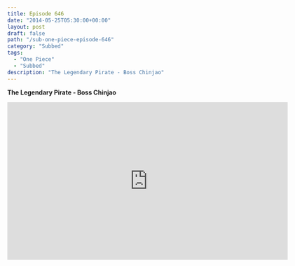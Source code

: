 ```yaml
---
title: Episode 646
date: "2014-05-25T05:30:00+00:00"
layout: post
draft: false
path: "/sub-one-piece-episode-646"
category: "Subbed"
tags:
  - "One Piece"
  - "Subbed"
description: "The Legendary Pirate - Boss Chinjao"
---
```


**The Legendary Pirate - Boss Chinjao**

<iframe width="640" height="360" src="https://www.rapidvideo.com/e/G6FRPG3V5D" frameborder="0" marginwidth=0 marginheight=0 scrolling=no allowfullscreen></iframe>

